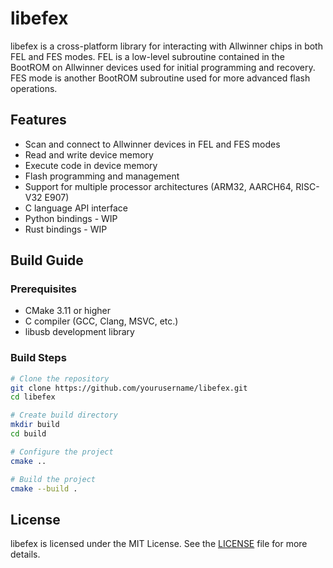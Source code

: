 # libefex

libefex is a cross-platform library for interacting with Allwinner chips in both FEL and FES modes. FEL is a low-level subroutine contained in the BootROM on Allwinner devices used for initial programming and recovery. FES mode is another BootROM subroutine used for more advanced flash operations.

## Features

- Scan and connect to Allwinner devices in FEL and FES modes
- Read and write device memory
- Execute code in device memory
- Flash programming and management
- Support for multiple processor architectures (ARM32, AARCH64, RISC-V32 E907)
- C language API interface
- Python bindings - WIP
- Rust bindings - WIP

## Build Guide

### Prerequisites

- CMake 3.11 or higher
- C compiler (GCC, Clang, MSVC, etc.)
- libusb development library

### Build Steps

```bash
# Clone the repository
git clone https://github.com/yourusername/libefex.git
cd libefex

# Create build directory
mkdir build
cd build

# Configure the project
cmake ..

# Build the project
cmake --build .
```

## License

libefex is licensed under the MIT License. See the [LICENSE](LICENSE) file for more details.